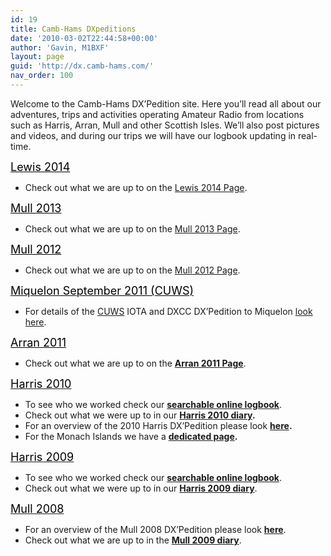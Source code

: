 ```yaml
---
id: 19
title: Camb-Hams DXpeditions
date: '2010-03-02T22:44:58+00:00'
author: 'Gavin, M1BXF'
layout: page
guid: 'http://dx.camb-hams.com/'
nav_order: 100
---
```


Welcome to the Camb-Hams DX’Pedition site. Here you’ll read all about our adventures, trips and activities operating Amateur Radio from locations such as Harris, Arran, Mull and other Scottish Isles. We’ll also post pictures and videos, and during our trips we will have our logbook updating in real-time.

<span style="color: #000000;"><span style="text-decoration: underline;"><span style="font-size: small;"><span style="font-size: large;">Lewis 2014</span></span></span></span>

- Check out what we are up to on the [Lewis 2014 Page](http://dx.camb-hams.com/).

<span style="color: #000000;"><span style="text-decoration: underline;"><span style="font-size: small;"><span style="font-size: large;">Mull 2013</span></span></span></span>

- Check out what we are up to on the [Mull 2013 Page](http://dx.camb-hams.com/dx-peditions/mull-dxpedition-13/).

<span style="color: #000000;"><span style="text-decoration: underline;"><span style="font-size: small;"><span style="font-size: large;">Mull 2012</span></span></span></span>

- Check out what we are up to on the [Mull 2012 Page](http://dx.camb-hams.com/dx-peditions/mull-dxpedition-12/).

<span style="color: #000000;"><span style="text-decoration: underline;"><span style="font-size: small;"><span style="font-size: large;">Miquelon September 2011 (CUWS)</span></span></span></span>

- For details of the [CUWS](http://www.g6uw.org/) IOTA and DXCC DX’Pedition to Miquelon [look here](http://dx.camb-hams.com/dx-peditions/cuws-in-fp/).

<span style="color: #000000;"><span style="text-decoration: underline;"><span style="font-size: small;"><span style="font-size: large;">Arran 2011</span></span></span></span>

- Check out what we are up to on the **[Arran 2011 Page](http://dx.camb-hams.com/)**.

<span style="text-decoration: underline;"><span style="font-size: small; color: #000000;"><span style="font-size: large;">Harris 2010</span></span></span>

- To see who we worked check our [**searchable online logbook**](http://dx.camb-hams.com/dx-peditions/harris-dxpedition-10/harris-2010-logbook/).
- Check out what we were up to in our [**Harris 2010 diary**](http://dx.camb-hams.com/dx-peditions/harris-dxpedition-10/harris-2010-diary/)**.**
- For an overview of the 2010 Harris DX’Pedition please look [**here**](http://dx.camb-hams.com/dx-peditions/harris-dxpedition-10/)**.**
- For the Monach Islands we have a [**dedicated page**](http://dx.camb-hams.com/dx-peditions/harris-dxpedition-10/harris-2010-monach-islands/)**.**

<span style="text-decoration: underline;"><span style="font-size: small; color: #000000;"><span style="font-size: large;">Harris 2009</span></span></span>

- To see who we worked check our [**searchable online logbook**](http://dx.camb-hams.com/dx-peditions/harris-dxpedition-10/harris-2010-logbook/).
- Check out what we were up to in our [**Harris 2009 diary**](http://dx.camb-hams.com/dx-peditions/harris-dxpedition-09/harris-2009-diary/).

<span style="text-decoration: underline;"><span style="font-size: small; color: #000000;"><span style="font-size: large;">Mull 2008</span></span></span>

- For an overview of the Mull 2008 DX’Pedition please look [**here**](http://dx.camb-hams.com/dx-peditions/camb-hams-mull-dx-pedition/).
- Check out what we are up to in the [**Mull 2009 diary**](http://dx.camb-hams.com/dx-peditions/camb-hams-mull-dx-pedition/the-mull-diary/).